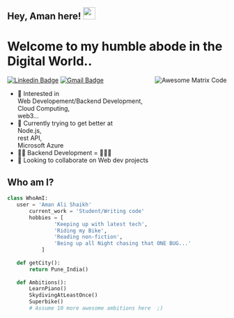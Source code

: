 ## Hey, Aman here!  <img src="https://media.giphy.com/media/hvRJCLFzcasrR4ia7z/giphy.gif" width="28px" height="28px">

<h1>Welcome to my humble abode in the Digital World..</h1> 

<img src = 'https://github.com/MarikIshtar007/MarikIshtar007/blob/master/images/matrix.gif' alt = 'Awesome Matrix Code' align='right'/>

[![Linkedin Badge](https://img.shields.io/badge/-AmanAliShaikh-blue?style=flat-square&logo=Linkedin&logoColor=white&link=https://www.linkedin.com/in/aman-ali-shaikh-2802b5190)](https://www.linkedin.com/in/aman-ali-shaikh-2802b5190) [![Gmail Badge](https://img.shields.io/badge/-connect.aman.ali@gmail.com-c14438?style=flat-square&logo=Gmail&logoColor=white&link=mailto:connect.aman.ali@gmail.com)](mailto:connect.aman.ali@gmail.com)

- 👀 Interested in <br>Web Developement/Backend Development, <br>Cloud Computing, <br>web3...<br>
- 🌱 Currently trying to get better at <br>Node.js, <br>rest API, <br>Microsoft Azure<br>
- 👨‍💻 Backend Development = 💙💙💙<br>
- 💞️ Looking to collaborate on Web dev projects

 ## Who am I?
 ```python
 class WhoAmI:
 	user = 'Aman Ali Shaikh'
		current_work = 'Student/Writing code'
		hobbies = [
				'Keeping up with latest tech',
				'Riding my Bike',
				'Reading non-fiction',
				'Being up all Night chasing that ONE BUG...'
			]
	
	def getCity():
		return Pune_India()
	
	def Ambitions():
		LearnPiano()
		SkydivingAtLeastOnce()
		Superbike()
		# Assume 10 more awesome ambitions here  ;)
	
 ```
 

 
<!---
AmanAli28/AmanAli28 is a ✨ special ✨ repository because its `README.md` (this file) appears on your GitHub profile.
You can click the Preview link to take a look at your changes.
--->
